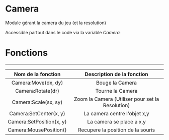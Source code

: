 # Camera 
Module gérant la camera du jeu (et la resolution)

Accessible partout dans le code via la variable _Camera_

# Fonctions
------
|Nom de la fonction | Description de la fonction 
|:-:|:-:
|Camera:Move(dx, dy) | Bouge la Camera
|Camera:Rotate(dr) | Tourne la Camera
|Camera:Scale(sx, sy) | Zoom la Camera (Utiliser pour set la Resolution)
|Camera:SetCenter(x, y) | La camera centre l'objet x,y
|Camera:SetPosition(x, y) | La camera se place a x,y
|Camera:MousePosition() | Recupere la position de la souris

